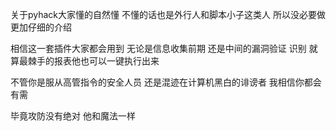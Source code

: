 关于pyhack大家懂的自然懂 不懂的话也是外行人和脚本小子这类人 所以没必要做更加仔细的介绍

相信这一套插件大家都会用到 无论是信息收集前期 还是中间的漏洞验证 识别 就算最棘手的报表他也可以一键执行出来

不管你是服从高管指令的安全人员 还是混迹在计算机黑白的诽谤者 我相信你都会有需  

毕竟攻防没有绝对 他和魔法一样 
